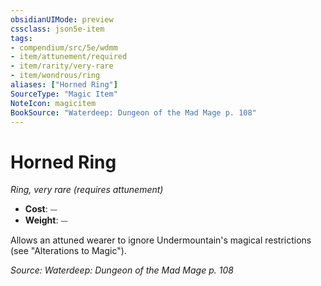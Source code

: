 ```yaml
---
obsidianUIMode: preview
cssclass: json5e-item
tags:
- compendium/src/5e/wdmm
- item/attunement/required
- item/rarity/very-rare
- item/wondrous/ring
aliases: ["Horned Ring"]
SourceType: "Magic Item"
NoteIcon: magicitem
BookSource: "Waterdeep: Dungeon of the Mad Mage p. 108"
---
```

# Horned Ring
*Ring, very rare (requires attunement)*  

- **Cost**: ⏤
- **Weight**: ⏤

Allows an attuned wearer to ignore Undermountain's magical restrictions (see "Alterations to Magic").

*Source: Waterdeep: Dungeon of the Mad Mage p. 108*